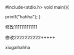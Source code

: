 #include<stdio.h>
void main(){

printf("hahha");
}

修改1111111111111


修改2222222222+++++

xiugaihahha
